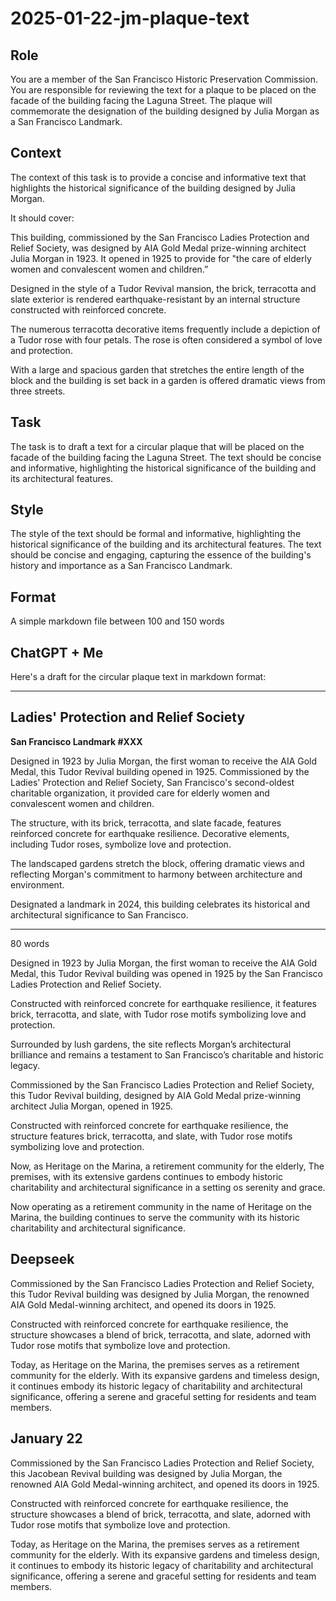# 2025-01-22-jm-plaque-text

## Role

You are a member of the San Francisco Historic Preservation Commission. You are responsible for reviewing the text for a plaque to be placed on the facade of the building facing the Laguna Street. The plaque will commemorate the designation of the building designed by Julia Morgan as a San Francisco Landmark.

## Context

The context of this task is to provide a concise and informative text that highlights the historical significance of the building designed by Julia Morgan.

It should cover:

This building, commissioned by the San Francisco Ladies Protection and Relief Society, was designed by AIA Gold Medal prize-winning architect Julia Morgan in 1923. It opened in 1925 to provide for "the care of elderly women and convalescent women and children.”

Designed in the style of a Tudor Revival mansion, the brick, terracotta and slate exterior is rendered earthquake-resistant by an internal structure constructed with reinforced concrete.

The numerous terracotta decorative items frequently include a depiction of a Tudor rose with four petals. The rose is often considered a symbol of love and protection.

With a large and spacious garden that stretches the entire length of the block and the building is set back in a garden is offered dramatic views from three streets.


## Task

The task is to draft a text for a circular plaque that will be placed on the facade of the building facing the Laguna Street. The text should be concise and informative, highlighting the historical significance of the building and its architectural features.

## Style

The style of the text should be formal and informative, highlighting the historical significance of the building and its architectural features. The text should be concise and engaging, capturing the essence of the building's history and importance as a San Francisco Landmark.

## Format

A simple markdown file between 100 and 150 words

## ChatGPT + Me

Here's a draft for the circular plaque text in markdown format:

---

## Ladies' Protection and Relief Society
**San Francisco Landmark #XXX**

Designed in 1923 by Julia Morgan, the first woman to receive the AIA Gold Medal, this Tudor Revival building opened in 1925. Commissioned by the Ladies' Protection and Relief Society, San Francisco's second-oldest charitable organization, it provided care for elderly women and convalescent women and children.

The structure, with its brick, terracotta, and slate facade, features reinforced concrete for earthquake resilience. Decorative elements, including Tudor roses, symbolize love and protection.

The landscaped gardens stretch the block, offering dramatic views and reflecting Morgan's commitment to harmony between architecture and environment.

Designated a landmark in 2024, this building celebrates its historical and architectural significance to San Francisco.

---

80 words

Designed in 1923 by Julia Morgan, the first woman to receive the AIA Gold Medal, this Tudor Revival building was opened in 1925 by the San Francisco Ladies Protection and Relief Society.

Constructed with reinforced concrete for earthquake resilience, it features brick, terracotta, and slate, with Tudor rose motifs symbolizing love and protection.

Surrounded by lush gardens, the site reflects Morgan’s architectural brilliance and remains a testament to San Francisco’s charitable and historic legacy.



Commissioned by the San Francisco Ladies Protection and Relief Society, this Tudor Revival building, designed by AIA Gold Medal prize-winning architect Julia Morgan, opened in 1925.

Constructed with reinforced concrete for earthquake resilience, the structure features brick, terracotta, and slate, with Tudor rose motifs symbolizing love and protection.

Now, as Heritage on the Marina, a retirement community for the elderly, The premises, with its extensive gardens continues to embody historic charitability and architectural significance in a setting os serenity and grace.

Now operating as a retirement community in the name of Heritage on the Marina, the building continues to serve the community with its historic charitability and architectural significance.


## Deepseek

Commissioned by the San Francisco Ladies Protection and Relief Society, this Tudor Revival building was designed by Julia Morgan, the renowned AIA Gold Medal-winning architect, and opened its doors in 1925.

Constructed with reinforced concrete for earthquake resilience, the structure showcases a blend of brick, terracotta, and slate, adorned with Tudor rose motifs that symbolize love and protection.

Today, as Heritage on the Marina, the premises serves as a retirement community for the elderly. With its expansive gardens and timeless design, it continues embody its historic legacy of charitability and architectural significance, offering a serene and graceful setting for residents and team members.


## January 22

Commissioned by the San Francisco Ladies Protection and Relief Society, this Jacobean Revival building was designed by Julia Morgan, the renowned AIA Gold Medal-winning architect, and opened its doors in 1925.

Constructed with reinforced concrete for earthquake resilience, the structure showcases a blend of brick, terracotta, and slate, adorned with Tudor rose motifs that symbolize love and protection.

Today, as Heritage on the Marina, the premises serves as a retirement community for the elderly. With its expansive gardens and timeless design, it continues to embody its historic legacy of charitability and architectural significance, offering a serene and graceful setting for residents and team members.
